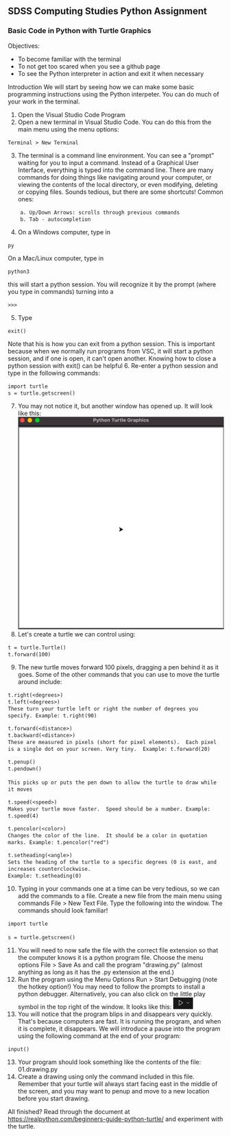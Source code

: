## SDSS Computing Studies Python Assignment
### Basic Code in Python with Turtle Graphics

Objectives:
* To become familiar with the terminal
* To not get too scared when you see a github page
* To see the Python interpreter in action and exit it when necessary

Introduction
We will start by seeing how we can make some basic programming instructions using the Python interpeter.  You can do much of your work in the terminal.

1. Open the Visual Studio Code Program
2. Open a new terminal in Visual Studio Code.  You can do this from the main menu using the menu options: 
```
Terminal > New Terminal
```
3. The terminal is a command line environment.  You can see a "prompt" waiting for you to input a command.  Instead of a Graphical User Interface, everything is typed into the command line.  There are many commands for doing things like navigating around your computer, or viewing the contents of the local directory, or even modifying, deleting or copying files.  Sounds tedious, but there are some shortcuts!  Common ones:
```
    a. Up/Down Arrows: scrolls through previous commands
    b. Tab - autocompletion
```
4. On a Windows computer, type in 
```
py
```  
On a Mac/Linux computer, type in
```
python3
```
this will start a python session. You will recognize it by the prompt (where you type in commands) turning into a 
```
>>>
```
5. Type 
```
exit()
```  
Note that his is how you can exit from a python session. This is important because when we normally run programs from VSC, it will start a python session, and if one is open, it can't open another.  Knowing how to close a python session with exit() can be helpful
6. Re-enter a python session and type in the following commands:
```
import turtle
s = turtle.getscreen()
```

7. You may not notice it, but another window has opened up. It will look like this:
![Turtle Graphics Image](turtlescreen.png)
8. Let's create a turtle we can control using:
```
t = turtle.Turtle()
t.forward(100)
```
9. The new turtle moves forward 100 pixels, dragging a pen behind it as it goes. Some of the other commands that you can use to move the turtle around include:

```
t.right(<degrees>)
t.left(<degrees>)
These turn your turtle left or right the number of degrees you specify. Example: t.right(90)
```
```
t.forward(<distance>)
t.backward(<distance>)
These are measured in pixels (short for pixel elements).  Each pixel is a single dot on your screen. Very tiny.  Example: t.forward(20)
```
```
t.penup()
t.pendown()

This picks up or puts the pen down to allow the turtle to draw while it moves
```
```
t.speed(<speed>)
Makes your turtle move faster.  Speed should be a number. Example: t.speed(4)
```
```
t.pencolor(<color>)
Changes the color of the line.  It should be a color in quotation marks. Example: t.pencolor("red")
```
```
t.setheading(<angle>)
Sets the heading of the turtle to a specific degrees (0 is east, and increases counterclockwise.
Example: t.setheading(0)
```

10. Typing in your commands one at a time can be very tedious, so we can add the commands to a file.  Create a new file from the main menu using commands File > New Text File.  Type the following into the window.  The commands should look familiar!
```
import turtle

s = turtle.getscreen()
```
11. You will need to now safe the file with the correct file extension so that the computer knows it is a python program file.  Choose the menu options File > Save As and call the program "drawing.py" (almost anything as long as it has the .py extension at the end.)
11. Run the program using the Menu Options Run > Start Debugging (note the hotkey option!)  You may need to follow the prompts to install a python debugger.  Alternatively, you can also click on the little play symbol in the top right of the window. It looks like this: ![Play Icon](play.png)
12. You will notice that the program blips in and disappears very quickly.  That's because computers are fast. It is running the program, and when it is complete, it disappears.  We will introduce a pause into the program using the following command at the end of your program:
```
input()
```
13. Your program should look something like the contents of the file: 01.drawing.py
14. Create a drawing using only the command included in this file.  Remember that your turtle will always start facing east in the middle of the screen, and you may want to penup and move to a new location before you start drawing.

All finished? 
Read through the document at https://realpython.com/beginners-guide-python-turtle/ and experiment with the turtle.
